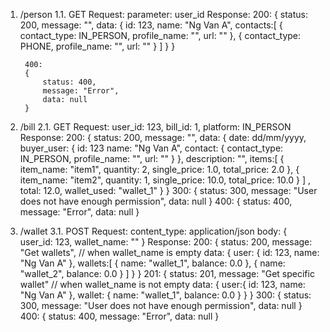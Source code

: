 1. /person
    1.1. GET 
        Request:
            parameter: user_id
        Response:
        200:
        {
            status: 200,
            message: "",
            data: {
                id: 123,
                name: "Ng Van A",
                contacts:[
                    {
                        contact_type: IN_PERSON,
                        profile_name: "",
                        url: ""
                    },
                    {
                        contact_type: PHONE,
                        profile_name: "",
                        url: ""
                    }
                ]
            }
        }

        400:
        {
            status: 400,
            message: "Error",
            data: null
        }
    
2. /bill
    2.1. GET
        Request:
            user_id: 123,
            bill_id: 1,
            platform: IN_PERSON
        Response:
        200:
        {
            status: 200,
            message: "",
            data: {
                date: dd/mm/yyyy,
                buyer_user: {
                    id: 123
                    name: "Ng Van A",
                    contact: {
                        contact_type: IN_PERSON,
                        profile_name: "",
                        url: ""
                    }
                },
                description: "",
                items:[
                    {
                        item_name: "item1",
                        quantity: 2,
                        single_price: 1.0,
                        total_price: 2.0
                    },
                    {
                        item_name: "item2",
                        quantity: 1,
                        single_price: 10.0,
                        total_price: 10.0
                    }
                ] ,
                total: 12.0,
                wallet_used: "wallet_1"
            }
        }
        300:
        {
            status: 300,
            message: "User does not have enough permission",
            data: null
        }
        400:
        {
            status: 400,
            message: "Error",
            data: null
        }

3. /wallet
    3.1. POST
        Request:
            content_type: application/json
            body:
            {
                user_id: 123,
                wallet_name: ""
            }
        Response:
        200:
        {
            status: 200,
            message: "Get wallets", // when wallet_name is empty
            data: {
                user: {
                    id: 123,
                    name: "Ng Van A"
                },
                wallets:[
                    {
                        name: "wallet_1",
                        balance: 0.0
                    },
                    {
                        name: "wallet_2",
                        balance: 0.0
                    }
                ]
            }
        }
        201:
        {
            status: 201,
            message: "Get specific wallet" // when wallet_name is not empty
            data: {
                user:{
                    id: 123,
                    name: "Ng Van A"
                },
                wallet: {
                    name: "wallet_1",
                    balance: 0.0
                }
            }
        }
        300:
        {
            status: 300,
            message: "User does not have enough permission",
            data: null
        }
        400:
        {
            status: 400,
            message: "Error",
            data: null
        }